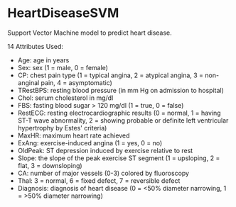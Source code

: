 # HeartDiseaseSVM
Support Vector Machine model to predict heart disease.

14 Attributes Used:
- Age: age in years
- Sex: sex (1 = male, 0 = female)
- CP: chest pain type (1 = typical angina, 2 = atypical angina, 3 = non-anginal pain, 4 = asymptomatic)
- TRestBPS: resting blood pressure (in mm Hg on admission to hospital)
- Chol: serum cholesterol in mg/dl
- FBS: fasting blood sugar > 120 mg/dl (1 = true, 0 = false)
- RestECG: resting electrocardiographic results (0 = normal, 1 = having ST-T wave abnormality, 2 = showing probable or definite left ventricular hypertrophy by Estes' criteria)
- MaxHR: maximum heart rate achieved
- ExAng: exercise-induced angina (1 = yes, 0 = no)
- OldPeak: ST depression induced by exercise relative to rest
- Slope: the slope of the peak exercise ST segment (1 = upsloping, 2 = flat, 3 = downsloping)
- CA: number of major vessels (0-3) colored by fluoroscopy
- Thal: 3 = normal, 6 = fixed defect, 7 = reversible defect
- Diagnosis: diagnosis of heart disease (0 = <50% diameter narrowing, 1 = >50% diameter narrowing)
